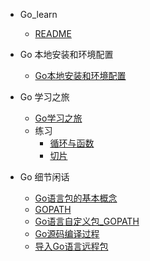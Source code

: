 - Go_learn
  - [README](README.md)

- Go 本地安装和环境配置
  - [Go本地安装和环境配置](Go本地安装和环境配置.md)

- Go 学习之旅
  - [Go学习之旅](Go学习之旅.md)
  - 练习
    - [循环与函数](循环与函数.md)
    - [切片](切片.md)

- Go 细节闲话
  - [Go语言包的基本概念](Go语言包的基本概念.md)
  - [GOPATH](GOPATH.md)
  - [Go语言自定义包_GOPATH](Go语言自定义包_GOPATH.md)
  - [Go源码编译过程](Go源码编译过程.md)
  - [导入Go语言远程包](导入Go语言远程包.md)

